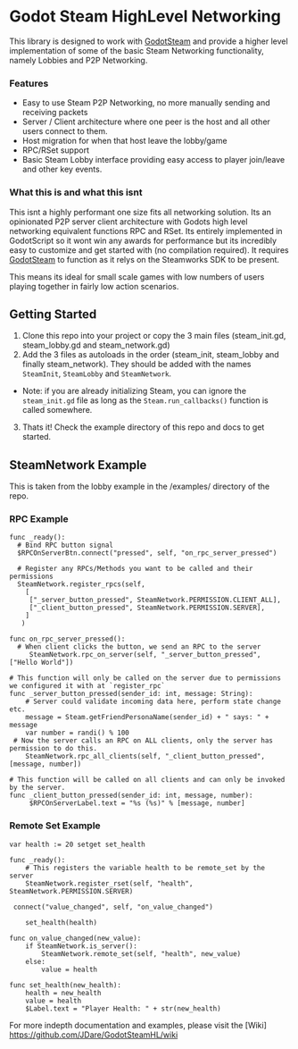 # Godot Steam HighLevel Networking

This library is designed to work with [GodotSteam](https://github.com/Gramps/GodotSteam) and provide a higher level implementation of some of the basic Steam Networking functionality, namely Lobbies and P2P Networking.

### Features
* Easy to use Steam P2P Networking, no more manually sending and receiving packets
* Server / Client architecture where one peer is the host and all other users connect to them.
* Host migration for when that host leave the lobby/game
* RPC/RSet support
* Basic Steam Lobby interface providing easy access to player join/leave and other key events.

### What this is and what this isnt
This isnt a highly performant one size fits all networking solution. Its an opinionated P2P server client architecture with Godots high level networking equivalent functions RPC and RSet. Its entirely implemented in GodotScript so it wont win any awards for performance but its incredibly easy to customize and get started with (no compilation required). It requires [GodotSteam](https://github.com/Gramps/GodotSteam) to function as it relys on the Steamworks SDK to be present.

This means its ideal for small scale games with low numbers of users playing together in fairly low action scenarios.

## Getting Started

1. Clone this repo into your project or copy the 3 main files (steam_init.gd, steam_lobby.gd and steam_network.gd)
2. Add the 3 files as autoloads in the order (steam_init, steam_lobby and finally steam_network). They should be added with the names `SteamInit`, `SteamLobby` and `SteamNetwork`.
  * Note: if you are already initializing Steam, you can ignore the `steam_init.gd` file as long as the `Steam.run_callbacks()` function is called somewhere.
3. Thats it! Check the example directory of this repo and docs to get started.

## SteamNetwork Example
This is taken from the lobby example in the /examples/ directory of the repo.

### RPC Example
```
func _ready():
  # Bind RPC button signal
  $RPCOnServerBtn.connect("pressed", self, "on_rpc_server_pressed")
  
  # Register any RPCs/Methods you want to be called and their permissions
  SteamNetwork.register_rpcs(self,
    [
     ["_server_button_pressed", SteamNetwork.PERMISSION.CLIENT_ALL],
     ["_client_button_pressed", SteamNetwork.PERMISSION.SERVER],
    ]
   )

func on_rpc_server_pressed():
  # When client clicks the button, we send an RPC to the server
	 SteamNetwork.rpc_on_server(self, "_server_button_pressed", ["Hello World"])

# This function will only be called on the server due to permissions we configured it with at `register_rpc`
func _server_button_pressed(sender_id: int, message: String):
	# Server could validate incoming data here, perform state change etc.
	message = Steam.getFriendPersonaName(sender_id) + " says: " + message
	var number = randi() % 100
 # Now the server calls an RPC on ALL clients, only the server has permission to do this.
	SteamNetwork.rpc_all_clients(self, "_client_button_pressed", [message, number])

# This function will be called on all clients and can only be invoked by the server.
func _client_button_pressed(sender_id: int, message, number):
	 $RPCOnServerLabel.text = "%s (%s)" % [message, number]
```

### Remote Set Example

```
var health := 20 setget set_health

func _ready():
	# This registers the variable health to be remote_set by the server
	SteamNetwork.register_rset(self, "health", SteamNetwork.PERMISSION.SERVER)
 
 connect("value_changed", self, "on_value_changed") 
 
	set_health(health)

func on_value_changed(new_value):
	if SteamNetwork.is_server():
		SteamNetwork.remote_set(self, "health", new_value)
	else:
		value = health
		
func set_health(new_health):
	health = new_health
	value = health
	$Label.text = "Player Health: " + str(new_health)
```

For more indepth documentation and examples, please visit the [Wiki] https://github.com/JDare/GodotSteamHL/wiki

